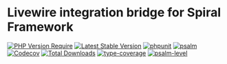 # Livewire integration bridge for Spiral Framework

[![PHP Version Require](https://poser.pugx.org/spiral-packages/livewire/require/php)](https://packagist.org/packages/spiral-packages/livewire)
[![Latest Stable Version](https://poser.pugx.org/spiral-packages/livewire/v/stable)](https://packagist.org/packages/spiral-packages/livewire)
[![phpunit](https://github.com/spiral-packages/livewire/actions/workflows/phpunit.yml/badge.svg)](https://github.com/spiral-packages/livewire/actions)
[![psalm](https://github.com/spiral-packages/livewire/actions/workflows/psalm.yml/badge.svg)](https://github.com/spiral-packages/livewire/actions)
[![Codecov](https://codecov.io/gh/spiral-packages/livewire/branch/master/graph/badge.svg)](https://codecov.io/gh/spiral-packages/livewire)
[![Total Downloads](https://poser.pugx.org/spiral-packages/livewire/downloads)](https://packagist.org/packages/spiral-packages/livewire)
[![type-coverage](https://shepherd.dev/github/spiral-packages/livewire/coverage.svg)](https://shepherd.dev/github/spiral-packages/livewire)
[![psalm-level](https://shepherd.dev/github/spiral-packages/livewire/level.svg)](https://shepherd.dev/github/spiral-packages/livewire)
